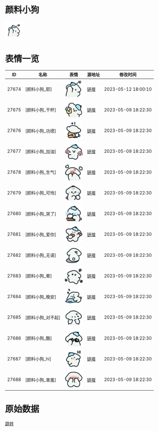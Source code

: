 # 颜料小狗

<img src="./cover.png" height="60" alt="cover" />

# 表情一览

|ID|名称|表情|源地址|修改时间|
|----|----|----|----|----|
|27674|[颜料小狗_耶]|<img src="./pic/027674_%5B颜料小狗_耶%5D.png" height="60" alt="耶"/>|[链接](https://i0.hdslb.com/bfs/garb/e54fe54a26a5f9eeb60c195e795393226c365a9f.png)|2023-05-12 18:00:10|
|27675|[颜料小狗_干杯]|<img src="./pic/027675_%5B颜料小狗_干杯%5D.png" height="60" alt="干杯"/>|[链接](https://i0.hdslb.com/bfs/garb/36848de9f0090f9dce915ee361e0687a8e92888b.png)|2023-05-09 18:22:30|
|27676|[颜料小狗_功德]|<img src="./pic/027676_%5B颜料小狗_功德%5D.png" height="60" alt="功德"/>|[链接](https://i0.hdslb.com/bfs/garb/f54d28522d7c6da5b755d9bbf67d8fa6c16ff5bc.png)|2023-05-09 18:22:30|
|27677|[颜料小狗_加油]|<img src="./pic/027677_%5B颜料小狗_加油%5D.png" height="60" alt="加油"/>|[链接](https://i0.hdslb.com/bfs/garb/021819e99de38a4963b25ebc9e3ee43e76dc5f77.png)|2023-05-09 18:22:30|
|27678|[颜料小狗_生气]|<img src="./pic/027678_%5B颜料小狗_生气%5D.png" height="60" alt="生气"/>|[链接](https://i0.hdslb.com/bfs/garb/f7a8c0f932e9e5ab5bc485541891fb7b455040ff.png)|2023-05-09 18:22:30|
|27679|[颜料小狗_可怜]|<img src="./pic/027679_%5B颜料小狗_可怜%5D.png" height="60" alt="可怜"/>|[链接](https://i0.hdslb.com/bfs/garb/34173bf5aa734d5e1acf4971627ac12e02ba1f3b.png)|2023-05-09 18:22:30|
|27680|[颜料小狗_哭了]|<img src="./pic/027680_%5B颜料小狗_哭了%5D.png" height="60" alt="哭了"/>|[链接](https://i0.hdslb.com/bfs/garb/50a5609f204d10bf86f6a24d98fb6986188c0e2a.png)|2023-05-09 18:22:30|
|27681|[颜料小狗_爱你]|<img src="./pic/027681_%5B颜料小狗_爱你%5D.png" height="60" alt="爱你"/>|[链接](https://i0.hdslb.com/bfs/garb/a3554be168c08fdf2e5fa895bd802ec2e51e720c.png)|2023-05-09 18:22:30|
|27682|[颜料小狗_无语]|<img src="./pic/027682_%5B颜料小狗_无语%5D.png" height="60" alt="无语"/>|[链接](https://i0.hdslb.com/bfs/garb/bad90f28a6eea438c55dd23850fac56d6fb902c2.png)|2023-05-09 18:22:30|
|27683|[颜料小狗_晕]|<img src="./pic/027683_%5B颜料小狗_晕%5D.png" height="60" alt="晕"/>|[链接](https://i0.hdslb.com/bfs/garb/bdd1f758991c6f0a37f5b9f2b39e965daf970349.png)|2023-05-09 18:22:30|
|27684|[颜料小狗_晚安]|<img src="./pic/027684_%5B颜料小狗_晚安%5D.png" height="60" alt="晚安"/>|[链接](https://i0.hdslb.com/bfs/garb/5c1af86e66a599393dcb0fd3b6e09bde9fb94344.png)|2023-05-09 18:22:30|
|27685|[颜料小狗_对不起]|<img src="./pic/027685_%5B颜料小狗_对不起%5D.png" height="60" alt="对不起"/>|[链接](https://i0.hdslb.com/bfs/garb/6e243cdeca0ead5ba0a89a9786a263c9ebee2095.png)|2023-05-09 18:22:30|
|27686|[颜料小狗_酷]|<img src="./pic/027686_%5B颜料小狗_酷%5D.png" height="60" alt="酷"/>|[链接](https://i0.hdslb.com/bfs/garb/3a9f0d1665e050851446fc4daef1daa4bfa11c9d.png)|2023-05-09 18:22:30|
|27687|[颜料小狗_hi]|<img src="./pic/027687_%5B颜料小狗_hi%5D.png" height="60" alt="hi"/>|[链接](https://i0.hdslb.com/bfs/garb/3e2d1482f97e331d6a8ffd4b6f0fcf44e2878ff9.png)|2023-05-09 18:22:30|
|27688|[颜料小狗_害羞]|<img src="./pic/027688_%5B颜料小狗_害羞%5D.png" height="60" alt="害羞"/>|[链接](https://i0.hdslb.com/bfs/garb/4b8008e027dc6a7e679f5df83c325bf823531944.png)|2023-05-09 18:22:30|

# 原始数据

[跳转](./raw.json)

